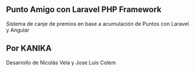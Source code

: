 ## Punto Amigo con Laravel PHP Framework

Sistema de canje de premios en base a acumulación de Puntos con Laravel y Angular

## Por KANIKA

Desarrollo de Nicolás Vela y Jose Luis Colem

